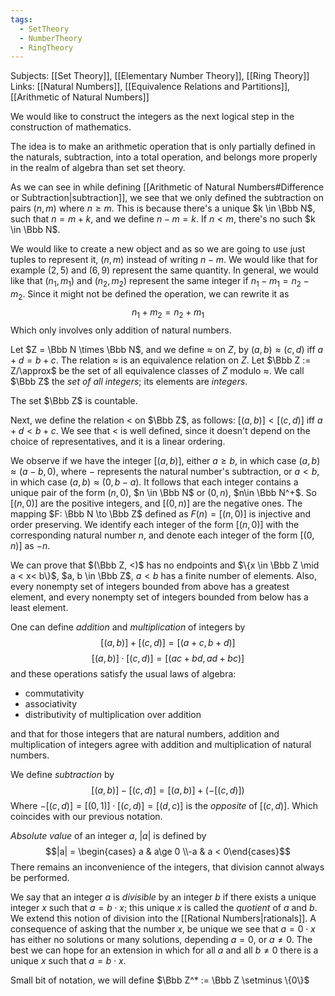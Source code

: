 ```yaml
---
tags:
  - SetTheory
  - NumberTheory
  - RingTheory
---
```

Subjects: [[Set Theory]], [[Elementary Number Theory]], [[Ring Theory]]
Links: [[Natural Numbers]], [[Equivalence Relations and Partitions]], [[Arithmetic of Natural Numbers]]

We would like to construct the integers as the next logical step in the construction of mathematics.

The idea is to make an arithmetic operation that is only partially defined in the naturals, subtraction, into a total operation, and belongs more properly in the realm of algebra than set set theory. 

As we can see in while defining [[Arithmetic of Natural Numbers#Difference or Subtraction|subtraction]], we see that we only defined the subtraction on pairs $(n, m)$ where $n \ge m$. This is because there's a unique $k \in \Bbb N$, such that $n = m+k$, and we define $n - m = k$. If $n < m$, there's no such $k \in \Bbb N$. 

We would like to create a new object and as so we are going to use just tuples to represent it, $(n , m)$ instead of writing $n - m$. We would like that for example $(2, 5)$ and $(6, 9)$ represent the same quantity. In general, we would like that $(n_1, m_1)$ and $(n_2, m_2)$ represent the same integer if $n_1-m_1 = n_2 - m_2$. Since it might not be defined the operation, we can rewrite it as $$ n_1+m_2 = n_2+m_1$$
Which only involves only addition of natural numbers. 

Let $Z = \Bbb N \times \Bbb N$, and we define $\approx$ on $Z$, by $(a, b) \approx (c, d)$ iff $a+d= b+c$. The relation $\approx$ is an equivalence relation on $Z$. Let $\Bbb Z := Z/\approx$ be the set of all equivalence classes of $Z$ modulo $\approx$.  We call $\Bbb Z$ the *set of all integers*; its elements are *integers*. 

The set $\Bbb Z$ is countable.

Next, we define the relation $<$ on $\Bbb Z$, as follows: $[(a, b)] < [(c, d)]$ iff $a+d < b+c$. We see that $<$ is well defined, since it doesn't depend on the choice of representatives, and it is a linear ordering.

We observe if we have the integer $[(a, b)]$, either $a \ge b$, in which case $(a, b) \approx (a-b, 0)$, where $-$ represents the natural number's subtraction, or $a < b$, in which case $(a, b) \approx (0, b-a)$. It follows that each integer contains a unique pair of the form $(n, 0)$, $n \in \Bbb N$ or $(0, n)$, $n\in \Bbb N^+$. So $[(n, 0)]$ are the positive integers, and $[(0, n)]$ are the negative ones. The mapping $F: \Bbb N \to \Bbb Z$ defined as $F(n) = [(n , 0)]$ is injective and order preserving. We identify each integer of the form $[(n, 0)]$ with the corresponding natural number $n$, and denote each integer of the form $[(0, n)]$ as $-n$.

We can prove that $(\Bbb Z, <)$ has no endpoints and $\{x \in \Bbb Z \mid a < x< b\}$, $a, b \in \Bbb Z$, $a < b$ has a finite number of elements. Also, every nonempty set of integers bounded from above has a greatest element, and every nonempty set of integers bounded from below has a least element. 

One can define *addition* and *multiplication* of integers by $$[(a,b)] + [(c, d)] = [(a+c, b+d)]$$ $$[(a, b)]\cdot [(c, d)] = [(ac+bd, ad+bc)]$$
and these operations satisfy the usual laws of algebra:
- commutativity
- associativity
- distributivity of multiplication over addition

and that for those integers that are natural numbers, addition and multiplication of integers agree with addition and multiplication of natural numbers. 

We define *subtraction* by $$ [(a, b)] -[(c, d)] = [(a,b)] + (-[(c, d)])$$ Where $-[(c,d)] = [(0, 1)] \cdot [(c, d)] = [(d, c)]$ is the *opposite* of $[(c,d)]$. Which coincides  with our previous notation.

*Absolute value* of an integer $a$, $|a|$ is defined by $$|a| = \begin{cases} a & a\ge 0 \\-a & a < 0\end{cases}$$There remains an inconvenience of the integers, that division cannot always be performed.

We say that an integer $a$ is *divisible* by an integer $b$ if there exists a unique integer $x$ such that $a = b \cdot x$; this unique $x$ is called the *quotient* of $a$ and $b$. We extend this notion of division into the [[Rational Numbers|rationals]]. A consequence of asking that the number $x$, be unique we see that $a  = 0 \cdot x$ has either no solutions or many solutions, depending $a = 0$, or $a\ne 0$. The best we can hope for an extension in which for all $a$ and all $b\ne 0$ there is a unique $x$ such that $a = b\cdot x$. 

Small bit of notation, we will define $\Bbb Z^* := \Bbb Z \setminus \{0\}$ 